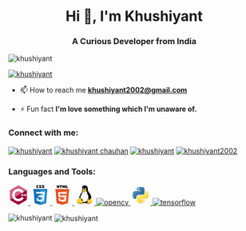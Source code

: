 <h1 align="center">Hi 👋, I'm Khushiyant</h1>
<h3 align="center">A Curious Developer from India</h3>

<p align="left"> <img src="https://komarev.com/ghpvc/?username=khushiyant&label=Profile%20views&color=0e75b6&style=flat-square" alt="khushiyant" /> </p>

<p align="left"> <a href="https://github.com/ryo-ma/github-profile-trophy"><img src="https://github-profile-trophy.vercel.app/?username=khushiyant" alt="khushiyant" /></a> </p>

- 📫 How to reach me **khushiyant2002@gmail.com**

- ⚡ Fun fact **I'm love something which I'm unaware of.**

<h3 align="left">Connect with me:</h3>
<p align="left">
<a href="https://linkedin.com/in/khushiyant" target="blank"><img align="center" src="https://raw.githubusercontent.com/rahuldkjain/github-profile-readme-generator/master/src/images/icons/Social/linked-in-alt.svg" alt="khushiyant" height="30" width="40" /></a>
<a href="https://www.youtube.com/c/khushiyant chauhan" target="blank"><img align="center" src="https://raw.githubusercontent.com/rahuldkjain/github-profile-readme-generator/master/src/images/icons/Social/youtube.svg" alt="khushiyant chauhan" height="30" width="40" /></a>
<a href="https://www.codechef.com/users/khushiyant" target="blank"><img align="center" src="https://cdn.jsdelivr.net/npm/simple-icons@3.1.0/icons/codechef.svg" alt="khushiyant" height="30" width="40" /></a>
<a href="https://www.hackerrank.com/khushiyant2002" target="blank"><img align="center" src="https://raw.githubusercontent.com/rahuldkjain/github-profile-readme-generator/master/src/images/icons/Social/hackerrank.svg" alt="khushiyant2002" height="30" width="40" /></a>
</p>

<h3 align="left">Languages and Tools:</h3>
<p align="left"> <a href="https://www.w3schools.com/cpp/" target="_blank"> <img src="https://raw.githubusercontent.com/devicons/devicon/master/icons/cplusplus/cplusplus-original.svg" alt="cplusplus" width="40" height="40"/> </a> <a href="https://www.w3schools.com/css/" target="_blank"> <img src="https://raw.githubusercontent.com/devicons/devicon/master/icons/css3/css3-original-wordmark.svg" alt="css3" width="40" height="40"/> </a> <a href="https://www.w3.org/html/" target="_blank"> <img src="https://raw.githubusercontent.com/devicons/devicon/master/icons/html5/html5-original-wordmark.svg" alt="html5" width="40" height="40"/> </a> <a href="https://www.linux.org/" target="_blank"> <img src="https://raw.githubusercontent.com/devicons/devicon/master/icons/linux/linux-original.svg" alt="linux" width="40" height="40"/> </a> <a href="https://opencv.org/" target="_blank"> <img src="https://www.vectorlogo.zone/logos/opencv/opencv-icon.svg" alt="opencv" width="40" height="40"/> </a> <a href="https://www.python.org" target="_blank"> <img src="https://raw.githubusercontent.com/devicons/devicon/master/icons/python/python-original.svg" alt="python" width="40" height="40"/> </a> <a href="https://www.tensorflow.org" target="_blank"> <img src="https://www.vectorlogo.zone/logos/tensorflow/tensorflow-icon.svg" alt="tensorflow" width="40" height="40"/> </a> </p>

<p><img align="left" src="https://github-readme-stats.vercel.app/api/top-langs?username=khushiyant&show_icons=true&locale=en&layout=compact" alt="khushiyant" /></p>

<p>&nbsp;<img align="center" src="https://github-readme-stats.vercel.app/api?username=khushiyant&show_icons=true&locale=en" alt="khushiyant" /></p>
